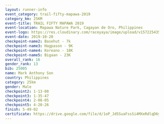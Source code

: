 ```yaml
---
layout: runner-info 
event_category: trail-fifty-mapawa-2019 
category_km: 25KM 
event-title: TRAIL FIFTY MAPAWA 2019  
event-location: Mapawa Nature Park, Cagayan de Oro, Philippines 
event-logo: https://res.cloudinary.com/raceyaya/image/upload/v1572254355/logo/trail-fifty-mapawa_fizjmb.jpg 
event-date: 2019-10-20 
checkpoint-name2: Basehut - 7k 
checkpoint-name3: Hagpason - 9K 
checkpoint-name4: Koreano - 18K 
checkpoint-name5: Bigaan - 23K 
overall_rank: 16
gender_rank: 13
bib: 25005
name: Mark Anthony Son
country: Philippines
category: 25km
gender: Male
checkpoint2: 1-13-08
checkpoint3: 1-35-47
checkpoint4: 2-08-05
checkpoint5: 4-20-26
finish: 5-49-02
certificate: https://drive.google.com/file/d/1oP_Jd5SuaFssSi4MXeRdlqD6y2VJTFxM/view?usp=sharing
---
```

